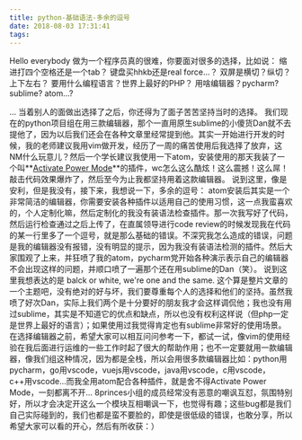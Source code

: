 ```yaml
---
title: python-基础语法-多余的逗号
date: 2018-08-03 17:31:41
tags:
---
```

Hello everybody
做为一个程序员真的很难，你要面对很多的选择，比如说：
缩进打四个空格还是一个tab？
键盘买hhkb还是real force...？
双屏是横切？纵切？上下左右？
要用什么编程语言？世界上最好的PHP？ 
用啥编辑器？pycharm? sublime? atom...?
<!-- more -->
...
当着别人的面做出选择了之后，你还得为了面子苦苦坚持当时的选择。
我们现在的python项目组在用三款编辑器，那个一直用原生sublime的小傻货Dan就不去提他了，因为以后我们还会在各种文章里经常提到他。其实一开始进行开发的时候，我的老师建议我用vim做开发，经历了一周的痛苦使用后我选择了放弃，这NM什么玩意儿？然后一个学长建议我使用一下atom，安装使用的那天我装了一个叫**[Activate Power Mode](https://atom.io/packages/activate-power-mode)**的插件，wc怎么这么酷炫！这么震撼！这么屌！敲击代码效果爆炸了，然后至今为止我都坚持用着这款编辑器。
说到这里，像是安利，但是我没有，接下来，我想说一下，多余的逗号：
atom安装后其实是一个非常简洁的编辑器，你需要安装各种插件以适用自己的使用习惯，这一点我蛮喜欢的，个人定制化嘛，然后定制化的我没有装语法检查插件。那一次我写好了代码，然后运行检查通过之后上传了，在直属领导进行code review的时候发现我在代码的某一行里多了一个逗号，就是那么基础的错误。不深究我怎么造成的错误，问题是我的编辑器没有报错，没有明显的提示，因为我没有装语法检测的插件。然后大家围观了上来，并狂喷了我的atom，pycharm党开始各种演示表示自己的编辑器不会出现这样的问题，并顺口喷了一遍那个还在用sublime的Dan（笑）。
说到这里我想表达的是 balck or white, we're one and the same. 这个算是整片文章的一个主题吧，没有绝对的好与坏，我们要尊重每个人的选择和他们的坚持。虽然我喷了好次Dan，实际上我们两个是十分要好的朋友我才会这样调侃他；我也没有用过sublime，其实是不知道它的优点和缺点，所以也没有权利这样说（但php一定是世界上最好的语言）；如果使用过我觉得肯定也有sublime非常好的使用场景。在选择编辑器之前，希望大家可以相互问问参考一下，都试一试，像vim的使用经验在我后面进行运维的一些工作时起了很大的帮助作用；也不一定要就用一款编辑器，像我们组这种情况，因为都是全栈，所以会用很多款编辑器比如：python用pycharm，go用vscode，vuejs用vscode，java用vscode，c用vscode，c++用vscode...而我全用atom配合各种插件，就是舍不得Activate Power Mode，一刻都离不开...
8princes小组的成员经常没有恶意的嘲讽互怼，氛围特别好，所以才会决定开这么一个模块互相嘲讽一下，也觉得有趣；这些bug都是我们自己实际碰到的，我们也都是蛮不要脸的，即使是很低级的错误，也敢分享，所以希望大家可以看的开心，然后有所收获：）

